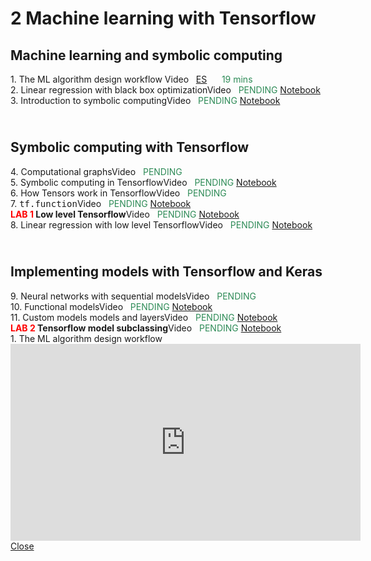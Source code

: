 # 2 Machine learning with Tensorflow

<style>.timeline .timeline-item {margin-bottom: 0rem;}</style>
<div class="timeline">
    <h2>Machine learning and symbolic computing</h2>
<div class="timeline-item">
        <div class="timeline-left"><span class="timeline-icon"></span></div>
        <div class="timeline-content"> 1. The ML algorithm design workflow<span class="chip float-right"> Video &nbsp; 
                    <a href="#modal-1_ES" class="modal-overlay">ES</a> &nbsp; &nbsp;&nbsp; 
                    <font color="SeaGreen">19 mins</font>
                </span></div>        
    </div><div class="timeline-item">
        <div class="timeline-left"><span class="timeline-icon"></span></div>
        <div class="timeline-content"> 2. Linear regression with black box optimization<span class="chip float-right">Video &nbsp; <font color="SeaGreen">PENDING</font></span><span class="chip float-right">
                <a href="02.01 - NOTES 01 - Linear regression black box optimization.html"> Notebook</a>
            </span></div>        
    </div><div class="timeline-item">
        <div class="timeline-left"><span class="timeline-icon"></span></div>
        <div class="timeline-content"> 3. Introduction to symbolic computing<span class="chip float-right">Video &nbsp; <font color="SeaGreen">PENDING</font></span><span class="chip float-right">
                <a href="02.01 - NOTES 02 - Symbolic computing for ML.html"> Notebook</a>
            </span></div>        
    </div><h2><br/>Symbolic computing with Tensorflow</h2>
<div class="timeline-item">
        <div class="timeline-left"><span class="timeline-icon"></span></div>
        <div class="timeline-content"> 4. Computational graphs<span class="chip float-right">Video &nbsp; <font color="SeaGreen">PENDING</font></span></div>        
    </div><div class="timeline-item">
        <div class="timeline-left"><span class="timeline-icon"></span></div>
        <div class="timeline-content"> 5. Symbolic computing in Tensorflow<span class="chip float-right">Video &nbsp; <font color="SeaGreen">PENDING</font></span><span class="chip float-right">
                <a href="02.01 - NOTES 03 - TF for symbolic computing.html"> Notebook</a>
            </span></div>        
    </div><div class="timeline-item">
        <div class="timeline-left"><span class="timeline-icon"></span></div>
        <div class="timeline-content"> 6. How Tensors work in Tensorflow<span class="chip float-right">Video &nbsp; <font color="SeaGreen">PENDING</font></span></div>        
    </div><div class="timeline-item">
        <div class="timeline-left"><span class="timeline-icon"></span></div>
        <div class="timeline-content"> 7. <tt>tf.function</tt><span class="chip float-right">Video &nbsp; <font color="SeaGreen">PENDING</font></span><span class="chip float-right">
                <a href="02.01 - NOTES 04 - Using tf.function.html"> Notebook</a>
            </span></div>        
    </div><div class="timeline-item">
        <div class="timeline-left"><span class="timeline-icon"></span></div>
        <div class="timeline-content"> <b><font color="red">LAB 1</font> Low level Tensorflow</b><span class="chip float-right">Video &nbsp; <font color="SeaGreen">PENDING</font></span><span class="chip float-right">
                <a href="02.01 - LAB 01 - Low level Tensorflow.html"> Notebook</a>
            </span></div>        
    </div><div class="timeline-item">
        <div class="timeline-left"><span class="timeline-icon"></span></div>
        <div class="timeline-content"> 8. Linear regression with low level Tensorflow<span class="chip float-right">Video &nbsp; <font color="SeaGreen">PENDING</font></span><span class="chip float-right">
                <a href="02.01 - NOTES 05 - Linear regression with low level Tensorflow.html"> Notebook</a>
            </span></div>        
    </div><h2><br/>Implementing models with Tensorflow and Keras</h2>
<div class="timeline-item">
        <div class="timeline-left"><span class="timeline-icon"></span></div>
        <div class="timeline-content"> 9. Neural networks with sequential models<span class="chip float-right">Video &nbsp; <font color="SeaGreen">PENDING</font></span></div>        
    </div><div class="timeline-item">
        <div class="timeline-left"><span class="timeline-icon"></span></div>
        <div class="timeline-content"> 10. Functional models<span class="chip float-right">Video &nbsp; <font color="SeaGreen">PENDING</font></span><span class="chip float-right">
                <a href="02.01 - NOTES 06 - Functional and sequential models.html"> Notebook</a>
            </span></div>        
    </div><div class="timeline-item">
        <div class="timeline-left"><span class="timeline-icon"></span></div>
        <div class="timeline-content"> 11. Custom models models and layers<span class="chip float-right">Video &nbsp; <font color="SeaGreen">PENDING</font></span><span class="chip float-right">
                <a href="02.01 - NOTES 07 - Keras and custom models for linear regression.html"> Notebook</a>
            </span></div>        
    </div><div class="timeline-item">
        <div class="timeline-left"><span class="timeline-icon"></span></div>
        <div class="timeline-content"> <b><font color="red">LAB 2</font> Tensorflow model subclassing</b><span class="chip float-right">Video &nbsp; <font color="SeaGreen">PENDING</font></span><span class="chip float-right">
                <a href="02.01 - LAB 02 - Tensorflow model subclassing.html"> Notebook</a>
            </span></div>        
    </div>
</div>
    
<div class="modal" id="modal-1_ES">
  <div class="modal-container">
    <div class="modal-header">
      <a href="#close" class="btn btn-clear float-right" aria-label="Close"></a>
      <div class="modal-title h5">1. The ML algorithm design workflow</div>
    </div>
    <div class="modal-body">
      <div class="content">
          <iframe width="560" height="315" src="https://www.youtube.com/embed/4WfPxlx7Uog"  title="YouTube video player" frameborder="0" allow="accelerometer; autoplay; clipboard-write; encrypted-media; gyroscope; picture-in-picture" allowfullscreen></iframe>
      </div>
    </div>
    <div class="modal-footer">
          <a href="#close" class="btn btn-link">Close</a>
    </div>
  </div>
</div>